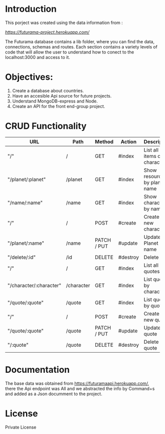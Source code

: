 # Introduction

This porject was created using the data information from : 

*https://futurama-project.herokuapp.com/*

The Futurama database contains a lib folder, where you can find the data, connections, schemas and routes. Each section contains a variety levels of code that will allow the user to understand how to conect to the localhost:3000 and access to it. 


# Objectives: 

1. Create a database about countries.
2. Have an accesible Api source for future projects.
3. Understand MongoDB-express and Node.
4. Create an API for the front end-group project.

# CRUD Functionality

|      URL                |  Path        |  Method       |   Action |   Description                 |
|-------------------------|--------------|---------------|----------|-------------------------------|
|       "/"               |   /          |   GET         |  #index  |  List all items of character  |
| "/planet/:planet"       |   /planet    |   GET         |  #index  | Show resources by planet name |
| "/name/:name"           |   /name      |   GET         |  #index  | Show character by name        |
|       "/"               |   /          |   POST        |  #create | Create a new character        |
| "/planet/:name"         |   /name      |   PATCH / PUT |  #update | Update Planet name            |
| "/delete/:id"           |   /id        |   DELETE      | #destroy | Delete by id                  |
|       "/"               |   /          |   GET         |  #index  | List all quotes               |
| "/character/:character" |   /character |   GET         |  #index  | List quotes by character      |
| "/quote/:quote"         |   /quote     |   GET         |  #index  | List quotes by quotes         |
|        "/"              |   /          |   POST        |  #create | Create a new quote            |
| "/quote/:quote"         |   /quote     |   PATCH / PUT |  #update | Update quote                  |
| "/:quote"               |   /quote     |   DELETE      | #destroy | Delete quote                  |


# Documentation

The base data was obtained from https://futuramaapi.herokuapp.com/, there the Api endpoint was All and we abstracted the info by Command+s and added as a Json documment to the project. 


# License

Private License

